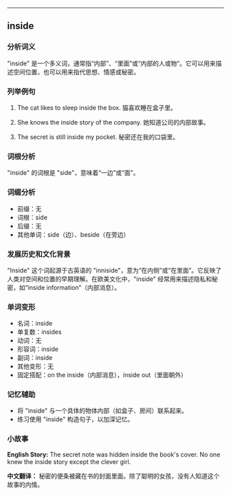 
---------------
## inside
### 分析词义
"inside" 是一个多义词，通常指“内部”、“里面”或“内部的人或物”。它可以用来描述空间位置，也可以用来指代思想、情感或秘密。

### 列举例句
1. The cat likes to sleep inside the box.
   猫喜欢睡在盒子里。

2. She knows the inside story of the company.
   她知道公司的内部故事。

3. The secret is still inside my pocket.
   秘密还在我的口袋里。

### 词根分析
"inside" 的词根是 "side"，意味着“一边”或“面”。

### 词缀分析
- 前缀：无
- 词根：side
- 后缀：无
- 其他单词：side（边）、beside（在旁边）

### 发展历史和文化背景
"Inside" 这个词起源于古英语的 "inniside"，意为“在内侧”或“在里面”。它反映了人类对空间和位置的早期理解。在欧美文化中，"inside" 经常用来描述隐私和秘密，如“inside information”（内部消息）。

### 单词变形
- 名词：inside
- 单复数：insides
- 动词：无
- 形容词：inside
- 副词：inside
- 其他变形：无
- 固定搭配：on the inside（内部消息），inside out（里面朝外）

### 记忆辅助
- 将 "inside" 与一个具体的物体内部（如盒子、房间）联系起来。
- 练习使用 "inside" 构造句子，以加深记忆。

### 小故事
**English Story:**
The secret note was hidden inside the book's cover. No one knew the inside story except the clever girl.

**中文翻译：**
秘密的便条被藏在书的封面里面。除了聪明的女孩，没有人知道这个故事的内情。

